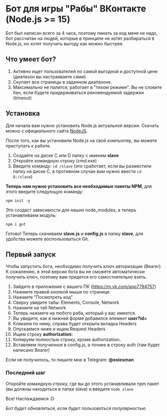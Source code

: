 # Бот для игры "Рабы" ВКонтакте (Node.js >= 15)
Бот был написан всего за 4 часа, поэтому пинать за код меня не надо, бот рассчитан на людей, которые в принципе не хотят разбираться в Node.js, но хотят получить выгоду как можно быстрее.

## Что умеет бот?
1. Активно ищет пользователей по самой выгодной и доступной цене (диапазон вы настраиваете сами).
2. Скупает все страницы в заданном диапазоне.
3. Максимально не палится, работает в "тихом режиме". Вы не словите бан, если будете придерживаться рекомендуемой задержки (timeout)

## Установка
Для начала вам нужно установить Node.js актуальной версии. Скачать можно с официального сайта [NodeJS](https://nodejs.org/en/download/current/).

После того, как вы установили Node.js на свой компьютер, вы можете приступать к работе. 

1. Создайте на диске C или D папку с именем **slave**
2. Откройте командную строку (cmd.exe)
3. Введите команду: `cd /slave` (это сработает, если вы разместили папку на диске C, в противном случае вам нужно ввести `cd D:/slave`)

**Теперь нам нужно установить все необходимые пакеты NPM**, для этого введите следующую команду:

	npm init -y
    
Это создаст зависимости для наших node_modules, а теперь устанавливаем модуль:

	npm i got 
    
Готово! Теперь скачиваем **slave.js** и **config.js** в папку **slave**, для удобства можете воспользоваться Git.

## Первый запуск
Чтобы запустить бота, необходимо получить ключ авторизации (Bearer). К сожалению, в этой версии бота вы не сможете автоматически получить ключ, поэтому вам придется его самостоятельно взять. 

1. Зайдите в приложение с вашего ПК (https://m.vk.com/app7794757)
2. Нажмите правой кнопкой мыши по странице.
3. Нажмите "Посмотреть код"
4. Сверху увидите табы: Elements, Console, Network
5. Нажмите на таб Network
6. Теперь нажмите на любого раба, который у вас имеется.
7. Вы увидите, как в нижней форме добавился элемент **user?id=**
8. Кликаем по нему, справа будет открыта вкладка Headers
9. Опускаемся ниже и ищем Request Headers
10. Ищем строку **authorization:**
11. Копируем полностью строку, кроме authorization:.
12. Вставляем полученное в config.js, а точнее в строку auth (там будет написано Bearer)

Если не получилось, то пишите мне в Telegram: **@exiesman**

### Последний шаг
Откройте командную строку, где вы до этого устанавливали npm пакет (вы должны находиться в папке slave) и введите `node slave`

Все! Наслаждаемся :D

*Бот будет обновляться, если будет пользоваться популярностью*

